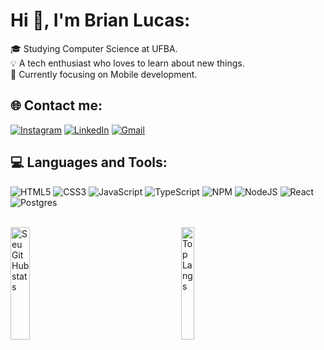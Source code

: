 # Hi 👋, I'm Brian Lucas:

🎓 Studying Computer Science at UFBA.<br>
💡 A tech enthusiast who loves to learn about new things.<br>
📱 Currently focusing on Mobile development.

## 🌐 Contact me:

[![Instagram](https://img.shields.io/badge/Instagram-E4405F?style=for-the-badge&logo=instagram&logoColor=white)](https://instagram.com/https://www.instagram.com/briansmachado/) [![LinkedIn](https://img.shields.io/badge/LinkedIn-0077B5?style=for-the-badge&logo=linkedin&logoColor=white)](https://linkedin.com/in/https://www.linkedin.com/in/brian-machado-4267871a7/)
[![Gmail](https://img.shields.io/badge/Gmail-D14836?style=for-the-badge&logo=gmail&logoColor=white)](mailto:briandsmachado@gmail.com)

## 💻 Languages and Tools:

![HTML5](https://img.shields.io/badge/html5-%23E34F26.svg?style=for-the-badge&logo=html5&logoColor=white) ![CSS3](https://img.shields.io/badge/css3-%231572B6.svg?style=for-the-badge&logo=css3&logoColor=white) ![JavaScript](https://img.shields.io/badge/javascript-%23323330.svg?style=for-the-badge&logo=javascript&logoColor=%23F7DF1E) ![TypeScript](https://img.shields.io/badge/typescript-%23007ACC.svg?style=for-the-badge&logo=typescript&logoColor=white) ![NPM](https://img.shields.io/badge/NPM-%23CB3837.svg?style=for-the-badge&logo=npm&logoColor=white) ![NodeJS](https://img.shields.io/badge/node.js-6DA55F?style=for-the-badge&logo=node.js&logoColor=white) ![React](https://img.shields.io/badge/react-%2320232a.svg?style=for-the-badge&logo=react&logoColor=%2361DAFB) ![Postgres](https://img.shields.io/badge/postgres-%23316192.svg?style=for-the-badge&logo=postgresql&logoColor=white)

<br/>

<div style="display: flex;">
  <a href="https://github.com/lucasdsmachado">
    <img width="49%" height="180em" src="https://github-readme-stats.vercel.app/api?username=lucasdsmachado&theme=dark&show_icons=true&count_private=true" alt="Seu GitHub stats" />
  </a>
  <a href="https://github.com/lucasdsmachado" style="margin: auto;">
    <img width="49%" height="180em" src="https://github-readme-stats.vercel.app/api/top-langs/?username=lucasdsmachado&layout=compact&theme=dark" alt="Top Langs" />
  </a>
</div>
